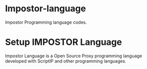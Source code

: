 # Impostor-language
Impostor Programming language codes.

# Setup IMPOSTOR Language
Impostor Language is a Open Source Proxy programming language developed with ScriptIP and other programming languages.
